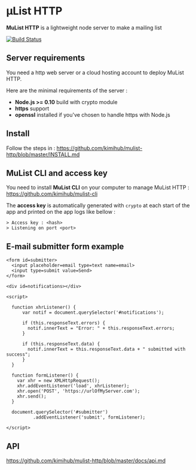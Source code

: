 #   µList HTTP 

**MuList HTTP** is a lightweight node server to make a mailing list

[![Build Status](https://travis-ci.org/kimihub/mulist-http.svg?branch=master)](https://travis-ci.org/kimihub/mulist-http)

## Server requirements

You need a http web server or a cloud hosting account to deploy MuList HTTP.

Here are the minimal requirements of the server :

- **Node.js >= 0.10** build with crypto module
- **https** support
- **openssl** installed if you've chosen to handle https with Node.js

## Install

Follow the steps in : https://github.com/kimihub/mulist-http/blob/master/INSTALL.md

## MuList CLI and access key

You need to install **MuList CLI** on your computer to manage MuList HTTP : https://github.com/kimihub/mulist-cli

The **access key** is automatically generated with `crypto` at each start of the app and printed on the app logs like bellow :

    > Access key : <hash>
    > Listening on port <port>

## E-mail submitter form example

    <form id=submitter>
      <input placeholder=email type=text name=email>
      <input type=submit value=Send>
    </form>

    <div id=notifications></div>

    <script>

      function xhrListener() {
          var notif = document.querySelector('#notifications');

          if (this.responseText.errors) {
            notif.innerText = "Error: " + this.responseText.errors;
          }

          if (this.responseText.data) {
            notif.innerText = this.responseText.data + " submitted with success";
          }
      }

      function formListener() {
        var xhr = new XMLHttpRequest();
        xhr.addEventListener('load', xhrListener);
        xhr.open('POST', 'https://urlOfMyServer.com');
        xhr.send();
      }

      document.querySelector('#submitter')
              .addEventListener('submit', formListener);

    </script>



## API

https://github.com/kimihub/mulist-http/blob/master/docs/api.md
